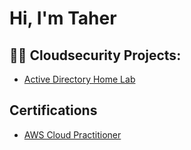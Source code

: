 <h1>Hi, I'm Taher</h1>

<h2>👨‍💻 Cloudsecurity Projects:</h2>
<ul>
  <li>
    <a href="https://github.com/joshmadakor1/Algorithms-Practice">Active Directory Home Lab</a>
  </li>
</ul>
<h2>Certifications</h2>

- [AWS Cloud Practitioner](https://www.youtube.com/watch?v=a83ASGn_V_s)
